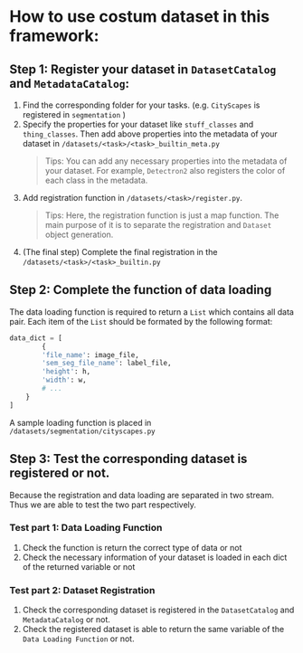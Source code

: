 # How to use costum dataset in this framework:

## Step 1: Register your dataset in `DatasetCatalog` and `MetadataCatalog`:
1. Find the corresponding folder for your tasks. (e.g. `CityScapes` is registered in `segmentation` )
2. Specify the properties for your dataset like `stuff_classes` and `thing_classes`. Then add above properties into the metadata of your dataset in `/datasets/<task>/<task>_builtin_meta.py`
    > Tips: You can add any necessary properties into the metadata of your dataset. For example, `Detectron2` also registers the color of each class in the metadata.  
3. Add registration function in `/datasets/<task>/register.py`. 
    > Tips: Here, the registration function is just a map function. The main purpose of it is to separate the registration and `Dataset` object generation. 
4. (The final step) Complete the final registration in the `/datasets/<task>/<task>_builtin.py`

## Step 2: Complete the function of data loading
The data loading function is required to return a `List` which contains all data pair. Each item of the `List` should be formated by the following format:
```python
data_dict = [
        {
        'file_name': image_file,
        'sem_seg_file_name': label_file,
        'height': h,
        'width': w,
        # ... 
    }
]
``` 
A sample loading function is placed in `/datasets/segmentation/cityscapes.py`

## Step 3: Test the corresponding dataset is registered or not.

Because the registration and data loading are separated in two stream. Thus we are able to test the two part respectively.

### Test part 1: Data Loading Function
1. Check the function is return the correct type of data or not
2. Check the necessary information of your dataset is loaded in each dict of the returned variable or not

### Test part 2: Dataset Registration
1. Check the corresponding dataset is registered in the `DatasetCatalog` and `MetadataCatalog` or not.
2. Check the registered dataset is able to return the same variable of the `Data Loading Function` or not.